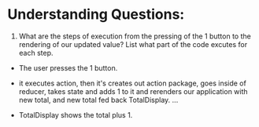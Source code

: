 # Understanding Questions:
1. What are the steps of execution from the pressing of the 1 button to the rendering of our updated value? List what part of the code excutes for each step.
* The user presses the 1 button.

* it executes action, then it's creates out action package, goes inside of reducer, takes state and adds 1 to it and rerenders our application with new total, and new total fed back TotalDisplay.
...

* TotalDisplay shows the total plus 1.
